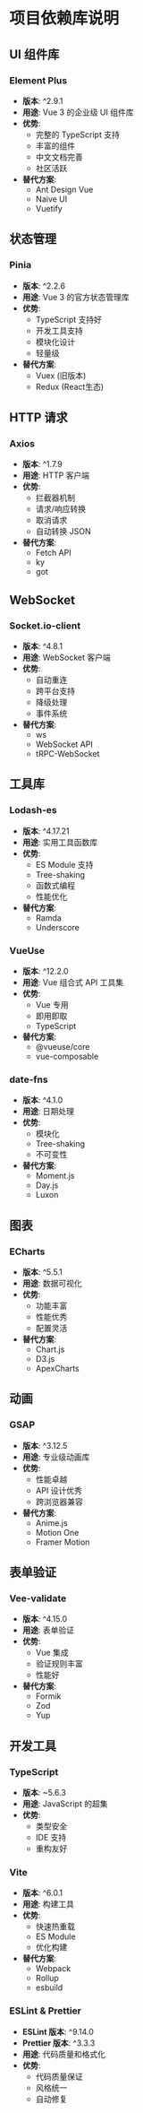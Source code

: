 # 项目依赖库说明

## UI 组件库

### Element Plus
- **版本**: ^2.9.1
- **用途**: Vue 3 的企业级 UI 组件库
- **优势**:
  - 完整的 TypeScript 支持
  - 丰富的组件
  - 中文文档完善
  - 社区活跃
- **替代方案**:
  - Ant Design Vue
  - Naive UI
  - Vuetify

## 状态管理

### Pinia
- **版本**: ^2.2.6
- **用途**: Vue 3 的官方状态管理库
- **优势**:
  - TypeScript 支持好
  - 开发工具支持
  - 模块化设计
  - 轻量级
- **替代方案**:
  - Vuex (旧版本)
  - Redux (React生态)

## HTTP 请求

### Axios
- **版本**: ^1.7.9
- **用途**: HTTP 客户端
- **优势**:
  - 拦截器机制
  - 请求/响应转换
  - 取消请求
  - 自动转换 JSON
- **替代方案**:
  - Fetch API
  - ky
  - got

## WebSocket

### Socket.io-client
- **版本**: ^4.8.1
- **用途**: WebSocket 客户端
- **优势**:
  - 自动重连
  - 跨平台支持
  - 降级处理
  - 事件系统
- **替代方案**:
  - ws
  - WebSocket API
  - tRPC-WebSocket

## 工具库

### Lodash-es
- **版本**: ^4.17.21
- **用途**: 实用工具函数库
- **优势**:
  - ES Module 支持
  - Tree-shaking
  - 函数式编程
  - 性能优化
- **替代方案**:
  - Ramda
  - Underscore

### VueUse
- **版本**: ^12.2.0
- **用途**: Vue 组合式 API 工具集
- **优势**:
  - Vue 专用
  - 即用即取
  - TypeScript
- **替代方案**:
  - @vueuse/core
  - vue-composable

### date-fns
- **版本**: ^4.1.0
- **用途**: 日期处理
- **优势**:
  - 模块化
  - Tree-shaking
  - 不可变性
- **替代方案**:
  - Moment.js
  - Day.js
  - Luxon

## 图表

### ECharts
- **版本**: ^5.5.1
- **用途**: 数据可视化
- **优势**:
  - 功能丰富
  - 性能优秀
  - 配置灵活
- **替代方案**:
  - Chart.js
  - D3.js
  - ApexCharts

## 动画

### GSAP
- **版本**: ^3.12.5
- **用途**: 专业级动画库
- **优势**:
  - 性能卓越
  - API 设计优秀
  - 跨浏览器兼容
- **替代方案**:
  - Anime.js
  - Motion One
  - Framer Motion

## 表单验证

### Vee-validate
- **版本**: ^4.15.0
- **用途**: 表单验证
- **优势**:
  - Vue 集成
  - 验证规则丰富
  - 性能好
- **替代方案**:
  - Formik
  - Zod
  - Yup

## 开发工具

### TypeScript
- **版本**: ~5.6.3
- **用途**: JavaScript 的超集
- **优势**:
  - 类型安全
  - IDE 支持
  - 重构友好

### Vite
- **版本**: ^6.0.1
- **用途**: 构建工具
- **优势**:
  - 快速热重载
  - ES Module
  - 优化构建
- **替代方案**:
  - Webpack
  - Rollup
  - esbuild

### ESLint & Prettier
- **ESLint 版本**: ^9.14.0
- **Prettier 版本**: ^3.3.3
- **用途**: 代码质量和格式化
- **优势**:
  - 代码质量保证
  - 风格统一
  - 自动修复

